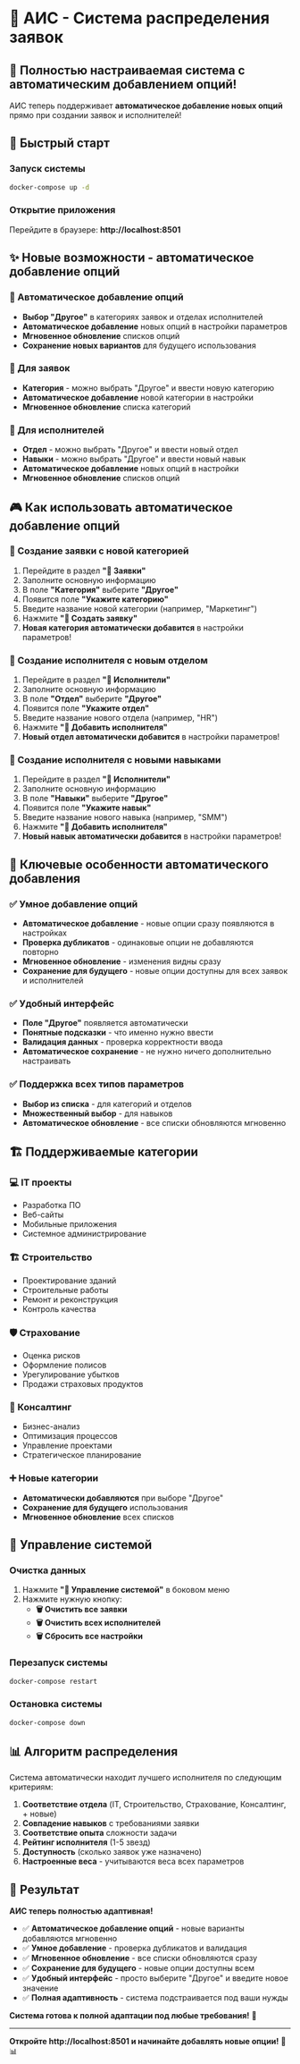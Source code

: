 # 🏢 АИС - Система распределения заявок

## 🎯 Полностью настраиваемая система с автоматическим добавлением опций!

АИС теперь поддерживает **автоматическое добавление новых опций** прямо при создании заявок и исполнителей!

## 🚀 Быстрый старт

### Запуск системы
```bash
docker-compose up -d
```

### Открытие приложения
Перейдите в браузере: **http://localhost:8501**

## ✨ Новые возможности - автоматическое добавление опций

### 🔄 Автоматическое добавление опций
- **Выбор "Другое"** в категориях заявок и отделах исполнителей
- **Автоматическое добавление** новых опций в настройки параметров
- **Мгновенное обновление** списков опций
- **Сохранение новых вариантов** для будущего использования

### 📝 Для заявок
- **Категория** - можно выбрать "Другое" и ввести новую категорию
- **Автоматическое добавление** новой категории в настройки
- **Мгновенное обновление** списка категорий

### 👥 Для исполнителей
- **Отдел** - можно выбрать "Другое" и ввести новый отдел
- **Навыки** - можно выбрать "Другое" и ввести новый навык
- **Автоматическое добавление** новых опций в настройки
- **Мгновенное обновление** списков опций

## 🎮 Как использовать автоматическое добавление опций

### 📝 Создание заявки с новой категорией
1. Перейдите в раздел **"📝 Заявки"**
2. Заполните основную информацию
3. В поле **"Категория"** выберите **"Другое"**
4. Появится поле **"Укажите категорию"**
5. Введите название новой категории (например, "Маркетинг")
6. Нажмите **"📝 Создать заявку"**
7. **Новая категория автоматически добавится** в настройки параметров!

### 👥 Создание исполнителя с новым отделом
1. Перейдите в раздел **"👥 Исполнители"**
2. Заполните основную информацию
3. В поле **"Отдел"** выберите **"Другое"**
4. Появится поле **"Укажите отдел"**
5. Введите название нового отдела (например, "HR")
6. Нажмите **"👥 Добавить исполнителя"**
7. **Новый отдел автоматически добавится** в настройки параметров!

### 🎯 Создание исполнителя с новыми навыками
1. Перейдите в раздел **"👥 Исполнители"**
2. Заполните основную информацию
3. В поле **"Навыки"** выберите **"Другое"**
4. Появится поле **"Укажите навык"**
5. Введите название нового навыка (например, "SMM")
6. Нажмите **"👥 Добавить исполнителя"**
7. **Новый навык автоматически добавится** в настройки параметров!

## 🎯 Ключевые особенности автоматического добавления

### ✅ Умное добавление опций
- **Автоматическое добавление** - новые опции сразу появляются в настройках
- **Проверка дубликатов** - одинаковые опции не добавляются повторно
- **Мгновенное обновление** - изменения видны сразу
- **Сохранение для будущего** - новые опции доступны для всех заявок и исполнителей

### ✅ Удобный интерфейс
- **Поле "Другое"** появляется автоматически
- **Понятные подсказки** - что именно нужно ввести
- **Валидация данных** - проверка корректности ввода
- **Автоматическое сохранение** - не нужно ничего дополнительно настраивать

### ✅ Поддержка всех типов параметров
- **Выбор из списка** - для категорий и отделов
- **Множественный выбор** - для навыков
- **Автоматическое обновление** - все списки обновляются мгновенно

## 🏗️ Поддерживаемые категории

### 💻 IT проекты
- Разработка ПО
- Веб-сайты
- Мобильные приложения
- Системное администрирование

### 🏗️ Строительство
- Проектирование зданий
- Строительные работы
- Ремонт и реконструкция
- Контроль качества

### 🛡️ Страхование
- Оценка рисков
- Оформление полисов
- Урегулирование убытков
- Продажи страховых продуктов

### 💼 Консалтинг
- Бизнес-анализ
- Оптимизация процессов
- Управление проектами
- Стратегическое планирование

### ➕ Новые категории
- **Автоматически добавляются** при выборе "Другое"
- **Сохранение для будущего** использования
- **Мгновенное обновление** всех списков

## 🔧 Управление системой

### Очистка данных
1. Нажмите **"🔧 Управление системой"** в боковом меню
2. Нажмите нужную кнопку:
   - **🗑️ Очистить все заявки**
   - **🗑️ Очистить всех исполнителей**
   - **🗑️ Сбросить все настройки**

### Перезапуск системы
```bash
docker-compose restart
```

### Остановка системы
```bash
docker-compose down
```

## 📊 Алгоритм распределения

Система автоматически находит лучшего исполнителя по следующим критериям:

1. **Соответствие отдела** (IT, Строительство, Страхование, Консалтинг, + новые)
2. **Совпадение навыков** с требованиями заявки
3. **Соответствие опыта** сложности задачи
4. **Рейтинг исполнителя** (1-5 звезд)
5. **Доступность** (сколько заявок уже назначено)
6. **Настроенные веса** - учитываются веса всех параметров

## 🎉 Результат

**АИС теперь полностью адаптивная!**

- ✅ **Автоматическое добавление опций** - новые варианты добавляются мгновенно
- ✅ **Умное добавление** - проверка дубликатов и валидация
- ✅ **Мгновенное обновление** - все списки обновляются сразу
- ✅ **Сохранение для будущего** - новые опции доступны всем
- ✅ **Удобный интерфейс** - просто выберите "Другое" и введите новое значение
- ✅ **Полная адаптивность** - система подстраивается под ваши нужды

**Система готова к полной адаптации под любые требования!** 🚀

---

**Откройте http://localhost:8501 и начинайте добавлять новые опции!** 🏢📊